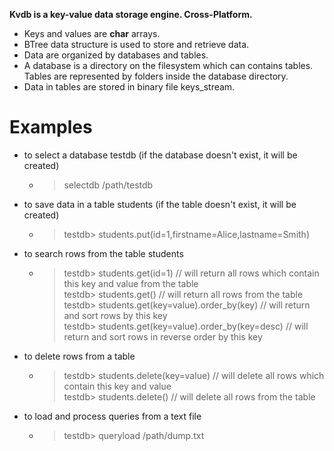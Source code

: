 **Kvdb is a key-value data storage engine. Cross-Platform.**


* Keys and values are **char** arrays.
* BTree data structure is used to store and retrieve data.
* Data are organized by databases and tables.
* A database is a directory on the filesystem which can contains tables. Tables are represented by folders inside the
  database directory.
* Data in tables are stored in binary file keys_stream.

# Examples
* to select a database testdb (if the database doesn't exist, it will be created)
   * > selectdb /path/testdb
* to save data in a table students (if the table doesn't exist, it will be created)
   * >testdb> students.put(id=1,firstname=Alice,lastname=Smith)
* to search rows from the table students  
   * >testdb> students.get(id=1) // will return all rows which contain this key and value from the table  
     testdb> students.get() // will return all rows from the table  
     testdb> students.get(key=value).order_by(key) // will return and sort rows by this key  
     testdb> students.get(key=value).order_by(key=desc) // will return and sort rows in reverse order by this key  
* to delete rows from a table  
   * >testdb> students.delete(key=value) // will delete all rows which contain this key and value  
     testdb> students.delete() // will delete all rows from the table
* to load and process queries from a text file
   * >testdb> queryload /path/dump.txt